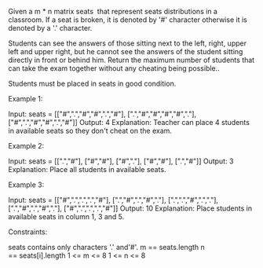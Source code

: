 Given a m * n matrix seats  that represent seats distributions in a
classroom. If a seat is broken, it is denoted by '#' character otherwise it
is denoted by a '.' character.

Students can see the answers of those sitting next to the left, right, upper
left and upper right, but he cannot see the answers of the student sitting
directly in front or behind him. Return the maximum number of students that
can take the exam together without any cheating being possible..

Students must be placed in seats in good condition.


Example 1:


Input: seats = [["#",".","#","#",".","#"],
[".","#","#","#","#","."],
["#",".","#","#",".","#"]]
Output: 4
Explanation: Teacher can place 4 students in available seats so they don't
cheat on the exam. 


Example 2:


Input: seats = [[".","#"],
["#","#"],
["#","."],
["#","#"],
[".","#"]]
Output: 3
Explanation: Place all students in available seats. 



Example 3:


Input: seats = [["#",".",".",".","#"],
[".","#",".","#","."],
[".",".","#",".","."],
[".","#",".","#","."],
["#",".",".",".","#"]]
Output: 10
Explanation: Place students in available seats in column 1, 3 and 5.



Constraints:


seats contains only characters '.' and'#'.
m == seats.length
n == seats[i].length
1 <= m <= 8
1 <= n <= 8




